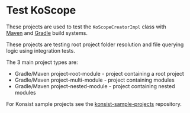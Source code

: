 # Test KoScope

These projects are used to test the `KoScopeCreatorImpl` class with  
[Maven](https://maven.apache.org/what-is-maven.html) and [Gradle](https://gradle.org/) build systems.

These projects are testing root project folder resolution and file querying logic using integration tests.

The 3 main project types are:
- Gradle/Maven project-root-module - project containing a root project
- Gradle/Maven project-multi-module - project containing modules
- Gradle/Maven project-nested-module - project containing nested modules

For Konsist sample projects see
the [konsist-sample-projects](https://github.com/LemonAppDev/konsist-sample-projects/) repository.
